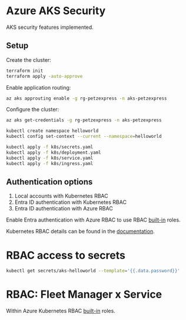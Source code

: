# Azure AKS Security

AKS security features implemented.

## Setup

Create the cluster:

```sh
terraform init
terraform apply -auto-approve
```

Enable application routing:

```sh
az aks approuting enable -g rg-petzexpress -n aks-petzexpress
```

Configure the cluster:

```sh
az aks get-credentials -g rg-petzexpress -n aks-petzexpress

kubectl create namespace helloworld
kubectl config set-context --current --namespace=helloworld

kubectl apply -f k8s/secrets.yaml
kubectl apply -f k8s/deployment.yaml
kubectl apply -f k8s/service.yaml
kubectl apply -f k8s/ingress.yaml
```

## Authentication options

1. Local accounts with Kubernetes RBAC
2. Entra ID authentication with Kubernetes RBAC
3. Entra ID authentication with Azure RBAC

Enable Entra authentication with Azure RBAC to use RBAC [built-in][rbac-built-in-roles] roles.

Kubernetes RBAC details can be found in the [documentation][k8s-rbac].

# RBAC access to secrets

```sh
kubectl get secrets/aks-helloworld --template='{{.data.password}}'
```

# RBAC: Fleet Manager x Service

Within Azure Kubernetes RBAC [built-in][rbac-built-in-roles] roles.


[k8s-rbac]: https://kubernetes.io/docs/reference/access-authn-authz/rbac/
[rbac-built-in-roles]: https://learn.microsoft.com/en-us/azure/role-based-access-control/built-in-roles
